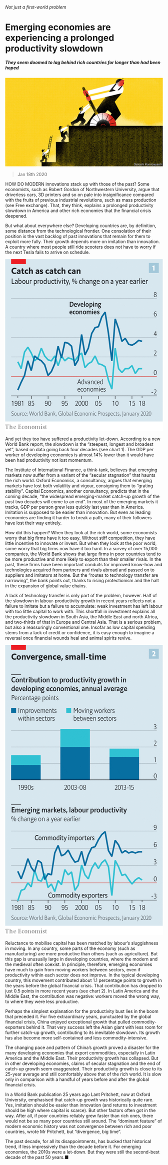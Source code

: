 ###### Not just a first-world problem

# Emerging economies are experiencing a prolonged productivity slowdown 

##### They seem doomed to lag behind rich countries for longer than had been hoped 

![image](images/20200118_FND001_0.jpg) 

> Jan 18th 2020 

HOW DO MODERN innovations stack up with those of the past? Some economists, such as Robert Gordon of Northwestern University, argue that driverless cars, 3D printers and so on pale into insignificance compared with the fruits of previous industrial revolutions, such as mass production (see Free exchange). That, they think, explains a prolonged productivity slowdown in America and other rich economies that the financial crisis deepened.

But what about everywhere else? Developing countries are, by definition, some distance from the technological frontier. One consolation of their position is the vast backlog of past innovations that remain for them to exploit more fully. Their growth depends more on imitation than innovation. A country where most people still ride scooters does not have to worry if the next Tesla fails to arrive on schedule.

![image](images/20200118_FNC155.png) 


And yet they too have suffered a productivity let-down. According to a new World Bank report, the slowdown is the “steepest, longest and broadest yet”, based on data going back four decades (see chart 1). The GDP per worker of developing economies is almost 14% lower than it would have been had productivity not lost momentum.

The Institute of International Finance, a think-tank, believes that emerging markets now suffer from a variant of the “secular stagnation” that haunts the rich world. Oxford Economics, a consultancy, argues that emerging markets have lost both volatility and vigour, consigning them to “grating stability”. Capital Economics, another consultancy, predicts that in the coming decade, “the widespread emerging-market catch-up growth of the past two decades will come to an end”. In most of the emerging markets it tracks, GDP per person grew less quickly last year than in America. Imitation is supposed to be easier than innovation. But even as leading economies are finding it harder to break a path, many of their followers have lost their way entirely.

How did this happen? When they look at the rich world, some economists worry that big firms have it too easy. Without stiff competition, they have little incentive to innovate or invest. But when they look at the poor world, some worry that big firms now have it too hard. In a survey of over 15,000 companies, the World Bank shows that large firms in poor countries tend to be more productive and more likely to export than their smaller rivals. In the past, these firms have been important conduits for improved know-how and technologies acquired from partners and rivals abroad and passed on to suppliers and imitators at home. But the “routes to technology transfer are narrowing”, the bank points out, thanks to rising protectionism and the halt in the expansion of global value chains.

A lack of technology transfer is only part of the problem, however. Half of the slowdown in labour-productivity growth in recent years reflects not a failure to imitate but a failure to accumulate: weak investment has left labour with too little capital to work with. This shortfall in investment explains all the productivity slowdown in South Asia, the Middle East and north Africa, and two-thirds of that in Europe and Central Asia. That is a serious problem, but also a reassuringly conventional one. Insofar as low capital spending stems from a lack of credit or confidence, it is easy enough to imagine a reversal once financial wounds heal and animal spirits revive.

![image](images/20200118_FNC156.png) 


Reluctance to mobilise capital has been matched by labour’s sluggishness in moving. In any country, some parts of the economy (such as manufacturing) are more productive than others (such as agriculture). But this gap is unusually large in developing countries, where the modern and the medieval often coexist. In principle, therefore, emerging economies have much to gain from moving workers between sectors, even if productivity within each sector does not improve. In the typical developing country, this movement contributed about 1.1 percentage points to growth in the years before the global financial crisis. That contribution has dropped to just 0.5 points in more recent years (see chart 2). In Latin America and the Middle East, the contribution was negative: workers moved the wrong way, to where they were less productive.

Perhaps the simplest explanation for the productivity bust lies in the boom that preceded it. For five extraordinary years, punctuated by the global financial crisis, China enjoyed exceptional growth that pulled commodity-exporters behind it. That very success left the Asian giant with less room for further catch-up growth, contributing to its inevitable slowdown. Its growth has also become more self-contained and less commodity-intensive.

The changing pace and pattern of China’s growth proved a disaster for the many developing economies that export commodities, especially in Latin America and the Middle East. Their productivity growth has collapsed. But in other developing economies, claims of secular stagnation and the end of catch-up growth seem exaggerated. Their productivity growth is close to its 25-year average and still comfortably above that of the rich world. It is slow only in comparison with a handful of years before and after the global financial crisis.

In a World Bank publication 25 years ago Lant Pritchett, now at Oxford University, emphasised that catch-up growth was historically quite rare. Yes, imitation should be easier than innovation (and returns to investment should be high where capital is scarce). But other factors often got in the way. After all, if poor countries reliably grew faster than rich ones, there would not be so many poor countries still around. The “dominant feature” of modern economic history was not convergence between rich and poor countries, wrote Mr Pritchett, but “divergence, big time”.

The past decade, for all its disappointments, has bucked that historical trend, if less impressively than the decade before it. For emerging economies, the 2010s were a let-down. But they were still the second-best decade of the past 50 years.■

